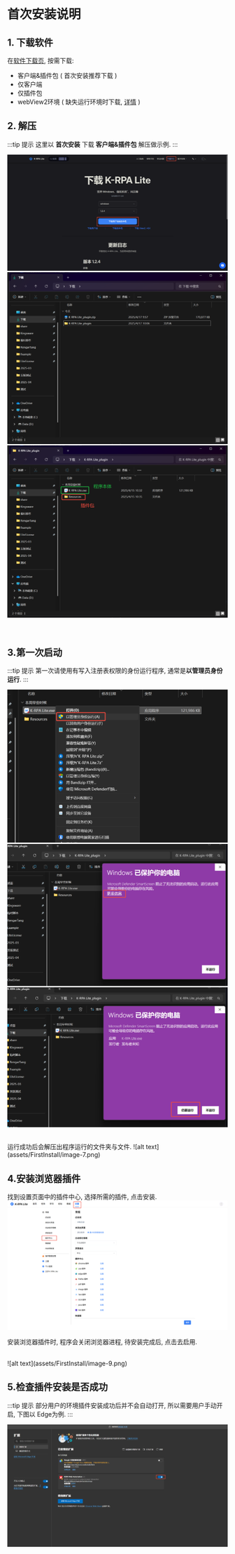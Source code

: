 # 首次安装说明

## 1. 下载软件

在[软件下载页](https://www.kingsware.cn/krpalite/Download), 按需下载:

- 客户端&插件包 ( 首次安装推荐下载 )
- 仅客户端
- 仅插件包
- webView2环境 ( 缺失运行环境时下载, [详情](./webView2.md) )

## 2. 解压

:::tip 提示
这里以 **首次安装** 下载 **客户端&插件包** 解压做示例.
:::
<br>

![alt text](assets/FirstInstall/image.png)
![alt text](assets/FirstInstall/image-2.png)
![alt text](assets/FirstInstall/image-3.png)

<br>

## 3.第一次启动

:::tip 提示
第一次请使用有写入注册表权限的身份运行程序, 通常是**以管理员身份运行**.
:::
<br>

![alt text](assets/FirstInstall/image-4.png)
![alt text](assets/FirstInstall/image-5.png)
![alt text](assets/FirstInstall/image-6.png)

<br>
运行成功后会解压出程序运行的文件夹与文件.
![alt text](assets/FirstInstall/image-7.png)

## 4.安装浏览器插件

找到设置页面中的插件中心, 选择所需的插件, 点击安装.
![alt text](assets/FirstInstall/image-8.png)

安装浏览器插件时, 程序会关闭浏览器进程, 待安装完成后, 点击去启用.

<br>
![alt text](assets/FirstInstall/image-9.png)

## 5.检查插件安装是否成功

:::tip 提示
部分用户的环境插件安装成功后并不会自动打开, 所以需要用户手动开启, 下图以 Edge为例.
:::

![alt text](assets/FirstInstall/image-10.png)
